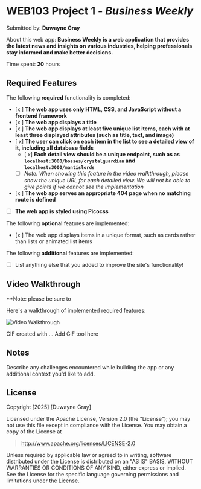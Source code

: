 # WEB103 Project 1 - *Business Weekly*

Submitted by: **Duwayne Gray**

About this web app: **Business Weekly is a web application that provides the latest news and insights on various industries, helping professionals stay informed and make better decisions.**

Time spent: **20** hours

## Required Features

The following **required** functionality is completed:

<!-- Make sure to check off completed functionality below -->
- [x ] **The web app uses only HTML, CSS, and JavaScript without a frontend framework**
- [x ] **The web app displays a title**
- [x ] **The web app displays at least five unique list items, each with at least three displayed attributes (such as title, text, and image)**
- [ x] **The user can click on each item in the list to see a detailed view of it, including all database fields**
  - [ x] **Each detail view should be a unique endpoint, such as as `localhost:3000/bosses/crystalguardian` and `localhost:3000/mantislords`**
  - [ ] *Note: When showing this feature in the video walkthrough, please show the unique URL for each detailed view. We will not be able to give points if we cannot see the implementation* 
- [x ] **The web app serves an appropriate 404 page when no matching route is defined**
- [ ] **The web app is styled using Picocss**

The following **optional** features are implemented:

- [x ] The web app displays items in a unique format, such as cards rather than lists or animated list items

The following **additional** features are implemented:

- [ ] List anything else that you added to improve the site's functionality!

## Video Walkthrough

**Note: please be sure to 

Here's a walkthrough of implemented required features:

<img src='Client/src/project_1_web3_WalkThrough.gif' title='Video Walkthrough' width='' alt='Video Walkthrough' />

<!-- Replace this with whatever GIF tool you used! -->
GIF created with ...  Add GIF tool here
<!-- Recommended tools:
[Kap](https://getkap.co/) for macOS
[ScreenToGif](https://www.screentogif.com/) for Windows
[peek](https://github.com/phw/peek) for Linux. -->

## Notes

Describe any challenges encountered while building the app or any additional context you'd like to add.

## License

Copyright [2025] [Duwayne Gray]

Licensed under the Apache License, Version 2.0 (the "License"); you may not use this file except in compliance with the License. You may obtain a copy of the License at

> http://www.apache.org/licenses/LICENSE-2.0

Unless required by applicable law or agreed to in writing, software distributed under the License is distributed on an "AS IS" BASIS, WITHOUT WARRANTIES OR CONDITIONS OF ANY KIND, either express or implied. See the License for the specific language governing permissions and limitations under the License.